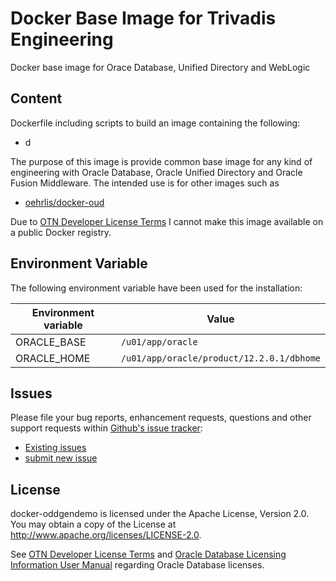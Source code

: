# Docker Base Image for Trivadis Engineering
Docker base image for Orace Database, Unified Directory and WebLogic

## Content

Dockerfile including scripts to build an image containing the following:

* d

The purpose of this image is provide common base image for any kind of engineering with Oracle Database, Oracle Unified Directory and Oracle Fusion Middleware. The intended use is for other images such as

   * [oehrlis/docker-oud](https://github.com/oehrlis/docker-oud)

Due to [OTN Developer License Terms](http://www.oracle.com/technetwork/licenses/standard-license-152015.html) I cannot make this image available on a public Docker registry.
    
## Environment Variable

The following environment variable have been used for the installation:

Environment variable | Value
-------------------- | -------------
ORACLE_BASE | ```/u01/app/oracle```
ORACLE_HOME | ```/u01/app/oracle/product/12.2.0.1/dbhome```

## Issues

Please file your bug reports, enhancement requests, questions and other support requests within [Github's issue tracker](https://help.github.com/articles/about-issues/): 

* [Existing issues](https://github.com/oehrlis/docker-tvd/issues)
* [submit new issue](https://github.com/oehrlis/docker-tvd/issues/new)

## License

docker-oddgendemo is licensed under the Apache License, Version 2.0. You may obtain a copy of the License at <http://www.apache.org/licenses/LICENSE-2.0>. 

See [OTN Developer License Terms](http://www.oracle.com/technetwork/licenses/standard-license-152015.html) and [Oracle Database Licensing Information User Manual](https://docs.oracle.com/database/122/DBLIC/Licensing-Information.htm#DBLIC-GUID-B6113390-9586-46D7-9008-DCC9EDA45AB4) regarding Oracle Database licenses.

